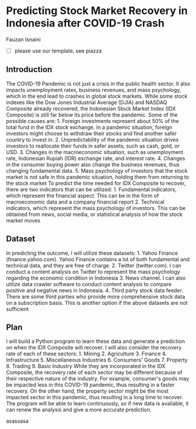# Predicting Stock Market Recovery in Indonesia after COVID-19 Crash

Fauzan Isnaini

- [ ] please use our template, see piazza

## Introduction

The COVID-19 Pandemic is not just a crisis in the public health sector.
It also impacts unemployment rates, business revenues, and mass
psychology, which in the end lead to crashes in global stock markets.
While some stock indexes like the Dow Jones Industrial Average (DJIA)
and NASDAQ Composite already recovered, the Indonesian Stock Market
Index (IDX Composite) is still far below its price before the pandemic.
Some of the possible causes are: 1. Foreign investments represent about
50% of the total fund in the IDX stock exchange. In a pandemic
situation, foreign investors might choose to withdraw their stocks and
find another safer country to invest in. 2. Unpredictability of the
pandemic situation drives investors to reallocate their funds in safer
assets, such as cash, gold, or USD. 3. Changes in the macroeconomic
situation, such as unemployment rate, Indonesian Rupiah (IDR) exchange
rate, and interest rate. 4. Changes in the consumer buying power also
change the business revenues, thus changing fundamental data. 5. Mass
psychology of investors that the stock market is not safe in this
pandemic situation, holding them from returning to the stock market To
predict the time needed for IDX Composite to recover, there are two
indicators that can be utilized: 1. Fundamental indicators, which
represent the financial aspect. This can be in the form of macroeconomic
data and a company financial report 2. Technical indicators, which
represent the mass psychology of investors. This can be obtained from
news, social media, or statistical analysis of how the stock market
moves

## Dataset


In predicting the outcome, I will utilize these datasets: 1. Yahoo
Finance (finance.yahoo.com). Yahoo Finance contains a lot of both
fundamental and technical data, and they are free of charge. 2. Twitter
(twitter.com). I can conduct a content analysis on Twitter to represent
the mass psychology regarding the economic condition in Indonesia 3.
News channel. I can also utilize data crawler software to conduct
content analysis to compare positive and negative news in Indonesia. 4.
Third party stock data feeder. There are some third parties who provide
more comprehensive stock data on a subscription basis. This is another
option if the above datasets are not sufficient

## Plan

I will build a Python program to learn these data and generate a
prediction on when the IDX Composite will recover. I will also consider
the recovery rate of each of these sectors: 1. Mining 2. Agriculture 3.
Finance 4. Infrastructure 5. Miscellaneous Industries 6. Consumers'
Goods 7. Property 8. Trading 9. Basic Industry While they are
incorporated in the IDX Composite, the recovery rate of each sector may
be different because of their respective nature of the industry. For
example, consumer's goods may be impacted less in this COVID-19
pandemic, thus resulting in a faster recovery. On the other hand, the
property sector might be the most impacted sector in this pandemic, thus
resulting in a long time to recover. The program will be able to learn
continuously, so if new data is available, it can renew the analysis and
give a more accurate prediction.

asassasa
